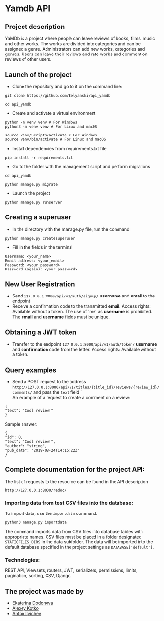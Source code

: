 # Yamdb API
## Project description
YaMDb is a project where people can leave reviews of books, films, music and other works. The works are divided into categories and can be assigned a genre. Administrators can add new works, categories and genres. Users can leave their reviews and rate works and comment on reviews of other users.
## Launch of the project
- Clone the repository and go to it on the command line:
```
git clone https://github.com/Belyanski/api_yamdb
```
```
cd api_yamdb
```
- Create and activate a virtual environment
```
python -m venv venv # For Windows
python3 -m venv venv # For Linux and macOS
```
```
source venv/Scripts/activate # For Windows
source venv/bin/activate # For Linux and macOS
```
- Install dependencies from requirements.txt file
```
pip install -r requirements.txt
```
- Go to the folder with the management script and perform migrations
```
cd api_yamdb
```
```
python manage.py migrate
```

- Launch the project
```
python manage.py runserver
```
## Creating a superuser
- In the directory with the manage.py file, run the command
```
python manage.py createsuperuser
```
- Fill in the fields in the terminal
```
Username: <your_name>
Email address: <your_email>
Password: <your_password>
Password (again): <your_password>
```
## New User Registration
- Send ```127.0.0.1:8000/api/v1/auth/signup/``` **username** and **email** to the endpoint
- Receive a confirmation code to the transmitted **email**. Access rights: Available without a token. The use of 'me' as **username** is prohibited. The **email** and **username** fields must be unique.

## Obtaining a JWT token
- Transfer to the endpoint ```127.0.0.1:8000/api/v1/auth/token/``` **username** and **confirmation** code from the letter. Access rights: Available without a token.

## Query examples

- Send a POST request to the address ```http://127.0.0.1:8000/api/v1/titles/{title_id}/reviews/{review_id}/comments/``` and pass the ``text`` field ` <br>
An example of a request to create a comment on a review:
```
{
"text": "Cool review!"
}
```
Sample answer:
```
{
"id": 0,
"text": "Cool review!",
"author": "string",
"pub_date": "2019-08-24T14:15:22Z"
}
```

## Complete documentation for the project API:

The list of requests to the resource can be found in the API description

```
http://127.0.0.1:8000/redoc/
```

### Importing data from test CSV files into the database:
To import data, use the ```importdata``` command.
```
python3 manage.py importdata
```

The command imports data from CSV files into database tables with appropriate names.
CSV files must be placed in a folder designated ```STATICFILES_DIRS``` in the data subfolder.
The data will be imported into the default database specified in the project settings as ```DATABASE['default']```.



### Technologies:

REST API, Viewsets, routers, JWT, serializers, permissions, limits, pagination, sorting, CSV, Django.

## The project was made by
* [Ekaterina Dodonova](https://github.com/dodonova)</br>
* [Alexey Kotko](https://github.com/Zaphod999)</br>
* [Anton Ilyichev](https://github.com/Antochino)</br>
